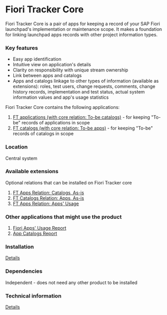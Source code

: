 # Fiori Tracker Core

Fiori Tracker Core is a pair of apps for keeping a record of your SAP Fiori launchpad's implementation or maintenance scope. It makes a foundation for linking launchpad apps records with other project information types.

### Key features
- Easy app identification 
- Intuitive view on application's details 
- Clarity on responsibility with unique stream ownership
- Link between apps and catalogs
- Apps and catalogs linkage to other types of information (available as extensions): roles, test users, change requests, comments, change history records, implementation and test status, actual system information values and app's usage statistics

Fiori Tracker Core contains the following applications:  
1. [FT applications (with core relation: To-be catalogs)](core/FPS01/apps.md) - for keeping "To-be" records of applications in scope
2. [FT catalogs (with core relation: To-be apps)](core/FPS01/cats.md) - for keeping "To-be" records of catalogs in scope

### Location
Central system

### Available extensions
Optional relations that can be installed on Fiori Tracker core
1. [FT Apps Relation: Catalogs, As-is](ft-apps-rel-catalogs-asis/FPS01/main.md)
2. [FT Catalogs Relation: Apps, As-is](ft-cats-rel-apps-asis/FPS01/main.md)
3. [FT Apps Relation: Apps' Usage](ft-apps-rel-appsusage/FPS01/main.md)

### Other applications that might use the product
1. [Fiori Apps' Usage Report](fa/FPS01/main.md)
2. [App Catalogs Report](ac/FPS01/main.md)

### Installation 
[Details](core/SPS02/inst.md)

### Dependencies
Independent - does not need any other product to be installed

### Technical information
[Details](core/SPS02/tech.md) 
